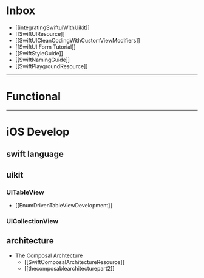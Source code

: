 # Inbox

- [[integratingSwiftuiWithUikit]]
- [[SwiftUIResource]]
- [[SwiftUICleanCodingWithCustomViewModifiers]]
- [[SwiftUI Form Tutorial]]
- [[SwiftStyleGuide]]
- [[SwiftNamingGuide]]
- [[SwiftPlaygroundResource]]

----
# Functional 

----
# iOS Develop

## swift language
## uikit
### UITableView 
 - [[EnumDrivenTableViewDevelopment]]
### UICollectionView


##
## architecture
- The Composal Archtecture
	- [[SwiftComposalArchitectureResource]]
	- [[thecomposablearchitecturepart2]]
